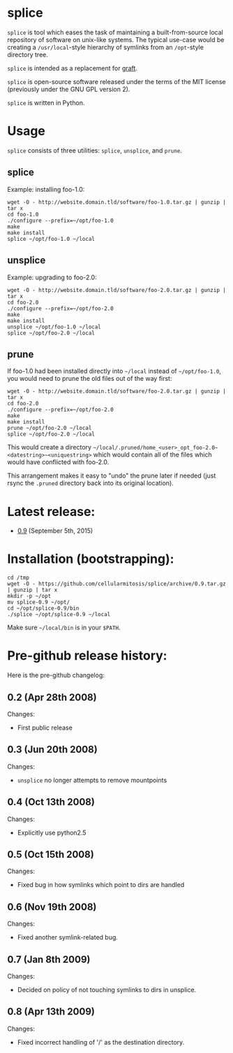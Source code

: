 # splice

`splice` is tool which eases the task of maintaining a built-from-source local repository of software on unix-like systems.  The typical use-case would be creating a `/usr/local`-style hierarchy of symlinks from an `/opt`-style directory tree.

`splice` is intended as a replacement for [graft](http://peters.gormand.com.au/Home/tools/graft/graft-html).

`splice` is open-source software released under the terms of the MIT license (previously under the GNU GPL version 2).

`splice` is written in Python.

# Usage

`splice` consists of three utilities: `splice`, `unsplice`, and `prune`.

## splice

Example: installing foo-1.0:

```
wget -O - http://website.domain.tld/software/foo-1.0.tar.gz | gunzip | tar x
cd foo-1.0
./configure --prefix=~/opt/foo-1.0
make
make install
splice ~/opt/foo-1.0 ~/local
```

## unsplice

Example: upgrading to foo-2.0:

```
wget -O - http://website.domain.tld/software/foo-2.0.tar.gz | gunzip | tar x
cd foo-2.0
./configure --prefix=~/opt/foo-2.0
make
make install
unsplice ~/opt/foo-1.0 ~/local
splice ~/opt/foo-2.0 ~/local
```

## prune

If foo-1.0 had been installed directly into `~/local` instead of `~/opt/foo-1.0`, you would need to prune the old files out of the way first:

```
wget -O - http://website.domain.tld/software/foo-2.0.tar.gz | gunzip | tar x
cd foo-2.0
./configure --prefix=~/opt/foo-2.0
make
make install
prune ~/opt/foo-2.0 ~/local
splice ~/opt/foo-2.0 ~/local
```

This would create a directory `~/local/.pruned/home_<user>_opt_foo-2.0~<datestring>~<uniquestring>` which would contain all of the files which would have conflicted with foo-2.0.

This arrangement makes it easy to "undo" the prune later if needed (just rsync the `.pruned` directory back into its original location).

# Latest release:

* [0.9](https://github.com/cellularmitosis/splice/releases/tag/0.9) (September 5th, 2015)

# Installation (bootstrapping):

```
cd /tmp
wget -O - https://github.com/cellularmitosis/splice/archive/0.9.tar.gz | gunzip | tar x
mkdir -p ~/opt
mv splice-0.9 ~/opt/
cd ~/opt/splice-0.9/bin
./splice ~/opt/splice-0.9 ~/local
```

Make sure `~/local/bin` is in your `$PATH`.

# Pre-github release history:

Here is the pre-github changelog:

## 0.2 (Apr 28th 2008)

Changes:
* First public release

## 0.3 (Jun 20th 2008)

Changes:
* `unsplice` no longer attempts to remove mountpoints

## 0.4 (Oct 13th 2008)

Changes:
* Explicitly use python2.5

## 0.5 (Oct 15th 2008)

Changes:
* Fixed bug in how symlinks which point to dirs are handled

## 0.6 (Nov 19th 2008)

Changes:
* Fixed another symlink-related bug.

## 0.7 (Jan 8th 2009)

Changes:
* Decided on policy of not touching symlinks to dirs in unsplice.

## 0.8 (Apr 13th 2009)

Changes:
* Fixed incorrect handling of '/' as the destination directory.

